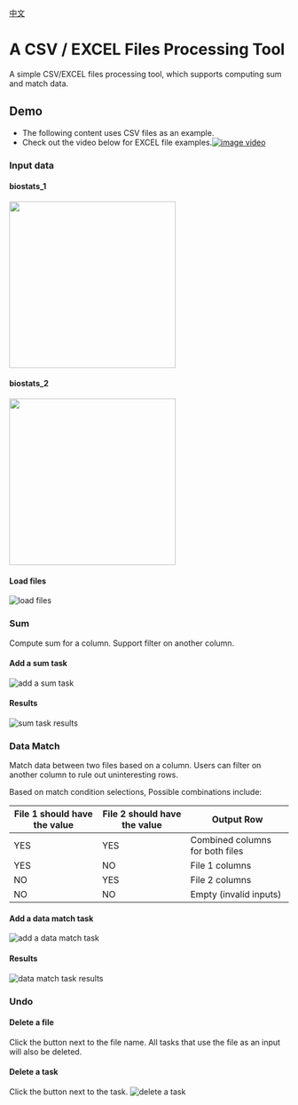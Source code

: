 [中文](https://github.com/yangjufo/Excel-Processor/blob/main/README-ZH.md)
# A CSV / EXCEL Files Processing Tool
A simple CSV/EXCEL files processing tool, which supports computing sum and match data.

## Demo
* The following content uses CSV files as an example.
* Check out the video below for EXCEL file examples.[![image video](https://raw.githubusercontent.com/yangjufo/Excel-Processor/main/testing/xlsx/recording/EXCEL_video_cover.png)](https://youtu.be/liUIVDElbII)

### Input data
#### biostats_1
<img src="https://raw.githubusercontent.com/yangjufo/Excel-Processor/main/testing/csv/screenshots/biostats_1.png" height="300">

#### biostats_2
<img src="https://raw.githubusercontent.com/yangjufo/Excel-Processor/main/testing/csv/screenshots/biostats_2.png" height="300">

#### Load files
![load files](https://raw.githubusercontent.com/yangjufo/Excel-Processor/main/testing/csv/screenshots/load-files.png)

### Sum
Compute sum for a column. Support filter on another column.

#### Add a sum task
![add a sum task](https://raw.githubusercontent.com/yangjufo/Excel-Processor/main/testing/csv/screenshots/add-sum-task.png)

#### Results
![sum task results](https://raw.githubusercontent.com/yangjufo/Excel-Processor/main/testing/csv/screenshots/sum-results.png)

### Data Match
Match data between two files based on a column. Users can filter on another column to rule out uninteresting rows.

 Based on match condition selections, Possible combinations include:

| File 1 should have the value | File 2 should have the value | Output Row                      |
| ---------------------------- | ---------------------------- | ------------------------------- |
| YES                          | YES                          | Combined columns for both files |
| YES                          | NO                           | File 1 columns                  |
| NO                           | YES                          | File 2 columns                  |
| NO                           | NO                           | Empty (invalid inputs)          |

#### Add a data match task
![add a data match task](https://raw.githubusercontent.com/yangjufo/Excel-Processor/main/testing/csv/screenshots/add-data-match-task.png)

#### Results
![data match task results](https://raw.githubusercontent.com/yangjufo/Excel-Processor/main/testing/csv/screenshots/data-match-results.png)


### Undo
#### Delete a file
Click the button next to the file name. All tasks that use the file as an input will also be deleted.

#### Delete a task
Click the button next to the task.
![delete a task](https://raw.githubusercontent.com/yangjufo/Excel-Processor/main/testing/csv/screenshots/added-tasks.png)